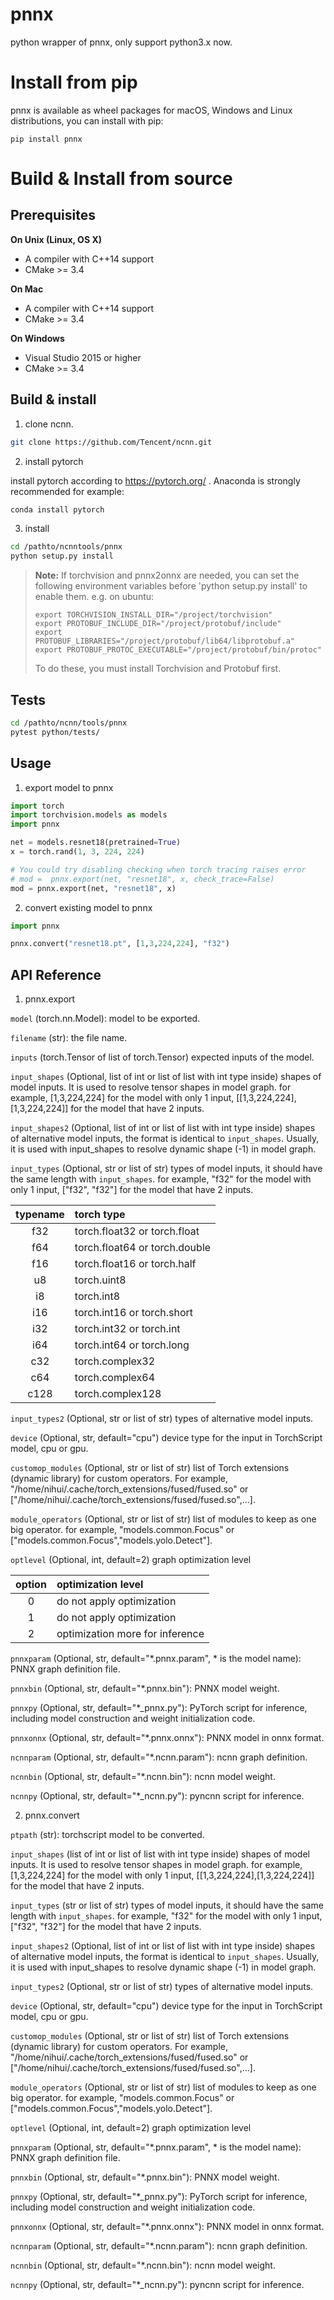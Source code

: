 # pnnx
python wrapper of pnnx, only support python3.x now.

Install from pip
==================

pnnx is available as wheel packages for macOS, Windows and Linux distributions, you can install with pip:

```
pip install pnnx
```

# Build & Install from source

## Prerequisites

**On Unix (Linux, OS X)**

* A compiler with C++14 support
* CMake >= 3.4

**On Mac**

* A compiler with C++14 support
* CMake >= 3.4

**On Windows**

* Visual Studio 2015 or higher
* CMake >= 3.4

## Build & install
1. clone ncnn.
```bash
git clone https://github.com/Tencent/ncnn.git
```
2. install pytorch 

install pytorch according to https://pytorch.org/ . Anaconda is strongly recommended for example:
```bash
conda install pytorch
```
3. install
```bash
cd /pathto/ncnntools/pnnx
python setup.py install
```

> **Note:**
> If torchvision and pnnx2onnx are needed, you can set the following environment variables before 'python setup.py install' to enable them. e.g. on ubuntu:
>
> ```
> export TORCHVISION_INSTALL_DIR="/project/torchvision"
> export PROTOBUF_INCLUDE_DIR="/project/protobuf/include"
> export PROTOBUF_LIBRARIES="/project/protobuf/lib64/libprotobuf.a"
> export PROTOBUF_PROTOC_EXECUTABLE="/project/protobuf/bin/protoc" 
> ```
>
> To do these, you must install Torchvision and Protobuf first.


## Tests
```bash
cd /pathto/ncnn/tools/pnnx
pytest python/tests/
```

## Usage
1. export model to pnnx
```python
import torch
import torchvision.models as models
import pnnx

net = models.resnet18(pretrained=True)
x = torch.rand(1, 3, 224, 224)

# You could try disabling checking when torch tracing raises error
# mod =  pnnx.export(net, "resnet18", x, check_trace=False)
mod = pnnx.export(net, "resnet18", x)
```

2. convert existing model to pnnx
```python
import pnnx

pnnx.convert("resnet18.pt", [1,3,224,224], "f32")
```

## API Reference
1. pnnx.export

`model` (torch.nn.Model): model to be exported.

`filename` (str): the file name.

`inputs` (torch.Tensor of list of torch.Tensor) expected inputs of the model.

`input_shapes` (Optional, list of int or list of list with int type inside)  shapes of model inputs.
It is used to resolve tensor shapes in model graph. for example, [1,3,224,224] for the model with only 
1 input, [[1,3,224,224],[1,3,224,224]] for the model that have 2 inputs. 

`input_shapes2` (Optional, list of int or list of list with int type inside) shapes of alternative model inputs, 
the format is identical to `input_shapes`. Usually, it is used with input_shapes to resolve dynamic shape (-1) 
in model graph.

`input_types` (Optional, str or list of str) types of model inputs, it should have the same length with `input_shapes`.
for example, "f32" for the model with only 1 input, ["f32", "f32"] for the model that have 2 inputs.

| typename | torch type                      |
|:--------:|:--------------------------------|
|   f32    | torch.float32 or torch.float    |
|   f64    | torch.float64 or torch.double   |
|   f16    | torch.float16 or torch.half     |
|    u8    | torch.uint8                     |
|    i8    | torch.int8                      |
|   i16    | torch.int16 or torch.short      |
|   i32    | torch.int32 or torch.int        |
|   i64    | torch.int64 or torch.long       |
|   c32    | torch.complex32                 |
|   c64    | torch.complex64                 |
|  c128    | torch.complex128                |

`input_types2` (Optional, str or list of str) types of alternative model inputs.

`device` (Optional, str, default="cpu") device type for the input in TorchScript model, cpu or gpu.

`customop_modules` (Optional, str or list of str) list of Torch extensions (dynamic library) for custom operators.
For example, "/home/nihui/.cache/torch_extensions/fused/fused.so" or 
["/home/nihui/.cache/torch_extensions/fused/fused.so",...].

`module_operators` (Optional, str or list of str)  list of modules to keep as one big operator. 
for example, "models.common.Focus" or ["models.common.Focus","models.yolo.Detect"].

`optlevel` (Optional, int, default=2) graph optimization level

| option | optimization level                |
|:--------:|:----------------------------------|
|   0    | do not apply optimization         |
|   1    | do not apply optimization         |
|   2    | optimization more for inference   |

`pnnxparam` (Optional, str, default="*.pnnx.param", * is the model name): PNNX graph definition file.

`pnnxbin` (Optional, str, default="*.pnnx.bin"): PNNX model weight.

`pnnxpy` (Optional, str, default="*_pnnx.py"): PyTorch script for inference, including model construction 
and weight initialization code.

`pnnxonnx` (Optional, str, default="*.pnnx.onnx"): PNNX model in onnx format.

`ncnnparam` (Optional, str, default="*.ncnn.param"): ncnn graph definition.

`ncnnbin` (Optional, str, default="*.ncnn.bin"): ncnn model weight.

`ncnnpy` (Optional, str, default="*_ncnn.py"): pyncnn script for inference.

2. pnnx.convert

`ptpath` (str): torchscript model to be converted.

`input_shapes` (list of int or list of list with int type inside)  shapes of model inputs.
It is used to resolve tensor shapes in model graph. for example, [1,3,224,224] for the model with only
1 input, [[1,3,224,224],[1,3,224,224]] for the model that have 2 inputs.

`input_types` (str or list of str) types of model inputs, it should have the same length with `input_shapes`.
for example, "f32" for the model with only 1 input, ["f32", "f32"] for the model that have 2 inputs.

`input_shapes2` (Optional, list of int or list of list with int type inside) shapes of alternative model inputs,
the format is identical to `input_shapes`. Usually, it is used with input_shapes to resolve dynamic shape (-1)
in model graph.

`input_types2` (Optional, str or list of str) types of alternative model inputs.

`device` (Optional, str, default="cpu") device type for the input in TorchScript model, cpu or gpu.

`customop_modules` (Optional, str or list of str) list of Torch extensions (dynamic library) for custom operators.
For example, "/home/nihui/.cache/torch_extensions/fused/fused.so" or
["/home/nihui/.cache/torch_extensions/fused/fused.so",...].

`module_operators` (Optional, str or list of str)  list of modules to keep as one big operator.
for example, "models.common.Focus" or ["models.common.Focus","models.yolo.Detect"].

`optlevel` (Optional, int, default=2) graph optimization level

`pnnxparam` (Optional, str, default="*.pnnx.param", * is the model name): PNNX graph definition file.

`pnnxbin` (Optional, str, default="*.pnnx.bin"): PNNX model weight.

`pnnxpy` (Optional, str, default="*_pnnx.py"): PyTorch script for inference, including model construction
and weight initialization code.

`pnnxonnx` (Optional, str, default="*.pnnx.onnx"): PNNX model in onnx format.

`ncnnparam` (Optional, str, default="*.ncnn.param"): ncnn graph definition.

`ncnnbin` (Optional, str, default="*.ncnn.bin"): ncnn model weight.

`ncnnpy` (Optional, str, default="*_ncnn.py"): pyncnn script for inference.
